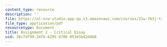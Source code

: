 ```yaml
---
content_type: resource
description: ''
file: https://ol-ocw-studio-app-qa.s3.amazonaws.com/courses/21w-763j-transmedia-storytelling-modern-science-fiction-spring-2014/36cfdf9934f682959706053e5b42d4b0_MIT21W_763JS14_CrtcalEsay.pdf
file_type: application/pdf
resourcetype: Document
title: Assignment 2 - Critical Essay
uid: 36cfdf99-34f6-8295-9706-053e5b42d4b0
---
```

